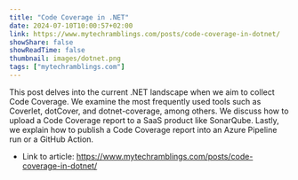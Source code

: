 ```yaml
---
title: "Code Coverage in .NET"
date: 2024-07-10T10:00:57+02:00
link: https://www.mytechramblings.com/posts/code-coverage-in-dotnet/
showShare: false
showReadTime: false
thumbnail: images/dotnet.png
tags: ["mytechramblings.com"]
---
```

This post delves into the current .NET landscape when we aim to collect Code Coverage. We examine the most frequently used tools such as Coverlet, dotCover, and dotnet-coverage, among others. We discuss how to upload a Code Coverage report to a SaaS product like SonarQube. Lastly, we explain how to publish a Code Coverage report into an Azure Pipeline run or a GitHub Action.

- Link to article: https://www.mytechramblings.com/posts/code-coverage-in-dotnet/